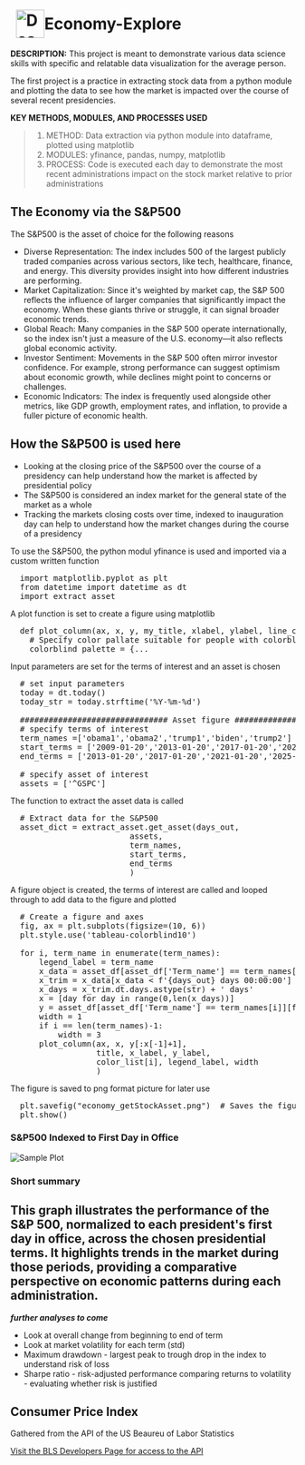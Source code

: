 <h1 style="display: flex; align-items: center;">
  <img src=https://markdown-here.com/img/icon256.png alt="Description" width="50" height="50" style="margin-left: 10px;">
  Economy-Explore
</h1>

**DESCRIPTION:**
This project is meant to demonstrate various data science skills with specific and relatable data visualization for the average person.

The first project is a practice in extracting stock data from a python module and plotting the data to see how the market is impacted over the course of several recent presidencies. 

**KEY METHODS, MODULES, AND PROCESSES USED**
> 1. METHOD: Data extraction via python module into dataframe, plotted using matplotlib
> 2. MODULES: yfinance, pandas, numpy, matplotlib
> 3. PROCESS: Code is executed each day to demonstrate the most recent administrations impact on the stock market relative to prior administrations

## The Economy via the S&P500
The S&P500 is the asset of choice for the following reasons
- Diverse Representation: The index includes 500 of the largest publicly traded companies across various sectors, like tech, healthcare, finance, and energy. This diversity provides insight into how different industries are performing.
- Market Capitalization: Since it's weighted by market cap, the S&P 500 reflects the influence of larger companies that significantly impact the economy. When these giants thrive or struggle, it can signal broader economic trends.
- Global Reach: Many companies in the S&P 500 operate internationally, so the index isn't just a measure of the U.S. economy—it also reflects global economic activity.
- Investor Sentiment: Movements in the S&P 500 often mirror investor confidence. For example, strong performance can suggest optimism about economic growth, while declines might point to concerns or challenges.
- Economic Indicators: The index is frequently used alongside other metrics, like GDP growth, employment rates, and inflation, to provide a fuller picture of economic health.

## How the S&P500 is used here
- Looking at the closing price of the S&P500 over the course of a presidency can help understand how the market is affected by presidential policy
- The S&P500 is considered an index market for the general state of the market as a whole
- Tracking the markets closing costs over time, indexed to inauguration day can help to understand how the market changes during the course of a presidency

To use the S&P500, the python modul yfinance is used and imported via a custom written function
<pre>
  import matplotlib.pyplot as plt
  from datetime import datetime as dt
  import extract_asset
</pre>
A plot function is set to create a figure using matplotlib
<pre>
  def plot_column(ax, x, y, my_title, xlabel, ylabel, line_color, legend_label, width):
    # Specify color pallate suitable for people with colorblindness
    colorblind_palette = {...
</pre>
Input parameters are set for the terms of interest and an asset is chosen
<pre>
  # set input parameters
  today = dt.today()
  today_str = today.strftime('%Y-%m-%d')
  
  ############################### Asset figure ##############################
  # specify terms of interest
  term_names =['obama1','obama2','trump1','biden','trump2']
  start_terms = ['2009-01-20','2013-01-20','2017-01-20','2021-01-20','2025-01-20']
  end_terms = ['2013-01-20','2017-01-20','2021-01-20','2025-01-20',today_str]

  # specify asset of interest
  assets = ['^GSPC']
</pre>
The function to extract the asset data is called
<pre>
  # Extract data for the S&P500
  asset_dict = extract_asset.get_asset(days_out, 
                         assets, 
                         term_names, 
                         start_terms, 
                         end_terms
                         )
</pre>
A figure object is created, the terms of interest are called and looped through to add data to the figure and plotted
<pre>
  # Create a figure and axes
  fig, ax = plt.subplots(figsize=(10, 6))
  plt.style.use('tableau-colorblind10')
  
  for i, term_name in enumerate(term_names):
      legend_label = term_name
      x_data = asset_df[asset_df['Term_name'] == term_names[i]]['Date'] - asset_df[asset_df['Term_name'] == term_names[i]]['Date'].iloc[0]
      x_trim = x_data[x_data < f'{days_out} days 00:00:00']
      x_days = x_trim.dt.days.astype(str) + ' days'
      x = [day for day in range(0,len(x_days))]
      y = asset_df[asset_df['Term_name'] == term_names[i]][f'{asset} Indexed'].values
      width = 1
      if i == len(term_names)-1:
          width = 3
      plot_column(ax, x, y[:x[-1]+1], 
                  title, x_label, y_label, 
                  color_list[i], legend_label, width
                  )
</pre>
The figure is saved to png format picture for later use
<pre>
  plt.savefig("economy_getStockAsset.png")  # Saves the figure to a .png file
  plt.show()
</pre>

### S&P500 Indexed to First Day in Office
![Sample Plot](economy_getStockAsset.png)

### Short summary
This graph illustrates the performance of the S&P 500, normalized to each president's first day in office, across the chosen presidential terms. It highlights trends in the market during those periods, providing a comparative perspective on economic patterns during each administration. 
---
***further analyses to come***
- Look at overall change from beginning to end of term
- Look at market volatility for each term (std)
- Maximum drawdown - largest peak to trough drop in the index to understand risk of loss
- Sharpe ratio - risk-adjusted performance comparing returns to volatility - evaluating whether risk is justified

## Consumer Price Index
Gathered from the API of the US Beaureu of Labor Statistics

[Visit the BLS Developers Page for access to the API](https://www.bls.gov/developers/home.htm)


